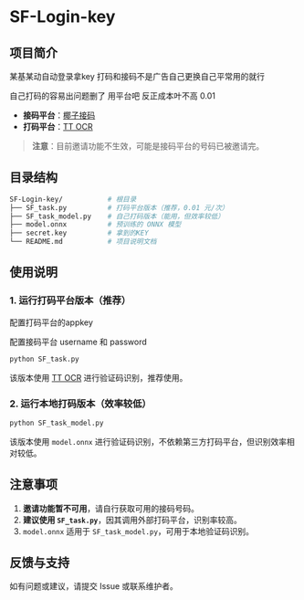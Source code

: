 # SF-Login-key

## 项目简介

某基某动自动登录拿key 打码和接码不是广告自己更换自己平常用的就行 

自己打码的容易出问题删了 用平台吧 反正成本叶不高 0.01

- **接码平台**：[椰子接码](http://h5.yezi66.net:90/invite/9916561)
- **打码平台**：[TT OCR](https://www.ttocr.com/)

> **注意**：目前邀请功能不生效，可能是接码平台的号码已被邀请完。

## 目录结构

```bash
SF-Login-key/           # 根目录
├── SF_task.py          # 打码平台版本（推荐，0.01 元/次）
├── SF_task_model.py    # 自己打码版本（能用，但效率较低）
├── model.onnx          # 预训练的 ONNX 模型
├── secret.key          # 拿到的KEY
└── README.md           # 项目说明文档
```

## 使用说明

### 1. 运行打码平台版本（推荐）

配置打码平台的appkey

配置接码平台 username 和 password

```bash
python SF_task.py
```
该版本使用 [TT OCR](https://www.ttocr.com/) 进行验证码识别，推荐使用。

### 2. 运行本地打码版本（效率较低）
```bash
python SF_task_model.py
```
该版本使用 `model.onnx` 进行验证码识别，不依赖第三方打码平台，但识别效率相对较低。


## 注意事项
1. **邀请功能暂不可用**，请自行获取可用的接码号码。
2. **建议使用 `SF_task.py`**，因其调用外部打码平台，识别率较高。
3. `model.onnx` 适用于 `SF_task_model.py`，可用于本地验证码识别。

## 反馈与支持
如有问题或建议，请提交 Issue 或联系维护者。



